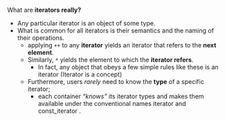 What are **iterators really?**
- Any particular iterator is an object of some type.
- What is common for all iterators is their semantics and the naming of their operations.
    - applying `++` to any **iterator** yields an iterator that refers to the **next element**.
    - Similarly, `*` yields the element to which the **iterator refers**.
        - In fact, any object that obeys a few simple rules like these is an iterator (Iterator is a concept)
    - Furthermore, users *rarely* need to know the **type** of a specific iterator;
        - each container *“knows”* its iterator types and makes them available under the conventional names iterator and const_iterator .